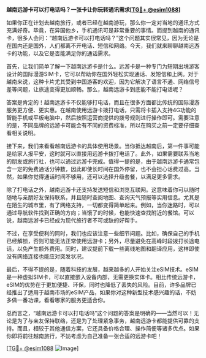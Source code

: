 **越南远游卡可以打电话吗？一张卡让你玩转通讯需求[[TG💪+ @esim1088](https://t.me/s/esim1088)]**

如果你正在计划去越南旅行，或者已经在越南游玩，那么你一定对当地的通讯方式充满好奇。毕竟，在异国他乡，手机通讯可是非常重要的事情。而提到越南的通讯卡，很多人会问：“越南远游卡可以打电话吗？”这个问题其实很常见，因为无论是在国内还是国外，人们都离不开电话、短信和网络。今天，我们就来聊聊越南远游卡的功能，以及它是否能满足你的通话需求。

首先，让我们简单了解一下越南远游卡是什么。远游卡是一种专门为短期出境游客设计的国际漫游SIM卡，它可以帮助你在国外轻松实现通话、发短信和上网。对于越南来说，这种卡片尤其受到中国游客的欢迎，因为它解决了语言不通、网络信号差等问题，让旅途变得更加顺畅。那么，越南远游卡到底能不能打电话呢？

答案是肯定的！越南远游卡不仅能够打电话，而且在很多方面都比传统的国际漫游服务更方便、更实惠。在越南使用远游卡拨打电话，只需将卡插入支持4G功能的智能手机或平板电脑中，然后按照运营商提供的拨号规则进行操作即可。需要注意的是，不同品牌的远游卡可能会有不同的资费标准，所以在购买之前一定要仔细查看相关说明。

接下来，我们来看看越南远游卡的具体使用场景。当你抵达越南后，第一件事可能是给家人报平安，这时就可以直接用远游卡拨打电话了。此外，如果需要联系当地的朋友或旅行社，也可以通过远游卡完成。值得一提的是，由于越南远游卡通常包含一定的免费通话分钟数，因此即使长时间在国外停留，也不会担心话费过高。当然，如果你觉得通话时间不够用，还可以选择升级套餐，以满足更多需求。

除了打电话之外，越南远游卡还支持发送短信和浏览互联网。这意味着你可以随时随地与亲朋好友保持联系，并且随时查阅地图、查询天气预报等实用信息。尤其是在陌生的城市里，有了网络支持，一切都变得简单起来。例如，当你迷路时，可以通过导航软件找到正确的方向；当饿了的时候，也能快速查找附近的餐馆。可以说，越南远游卡已经成为现代旅行者不可或缺的好帮手。

不过，在享受便利的同时，我们也应该注意一些细节问题。比如，确保自己的手机已经解锁，否则可能无法正常使用远游卡；另外，尽量避免在高峰时段拨打长途电话，以免产生额外费用。同时，建议提前下载一些离线地图和翻译应用，这样即使没有网络连接也能应对突发状况。

最后，不得不提的是，随着科技的发展，越来越多的人开始关注eSIM技术。eSIM是一种虚拟SIM卡，可以直接嵌入设备内部，无需更换实体卡。相比传统远游卡，eSIM的优势在于更加便捷、环保，同时也降低了丢失的风险。目前，许多品牌已经推出了适用于越南市场的eSIM产品，如果你对这种新型技术感兴趣的话，不妨多做一番功课，看看哪家的服务更适合你。

总而言之，“越南远游卡可以打电话吗”这个问题的答案是明确的——当然可以！无论是为了与亲友保持联络，还是为了处理紧急事务，越南远游卡都能提供可靠的支持。而且，相较于其他通信方案，它还具备价格合理、操作简便等诸多优点。如果你即将前往越南旅行，不妨考虑为自己准备一张合适的远游卡吧！

[[TG💪+ @esim1088](https://t.me/s/esim1088) ![Image](https://i.postimg.cc/4NQfJmqS/Snipaste-2025-05-13-00-14-12.png)]